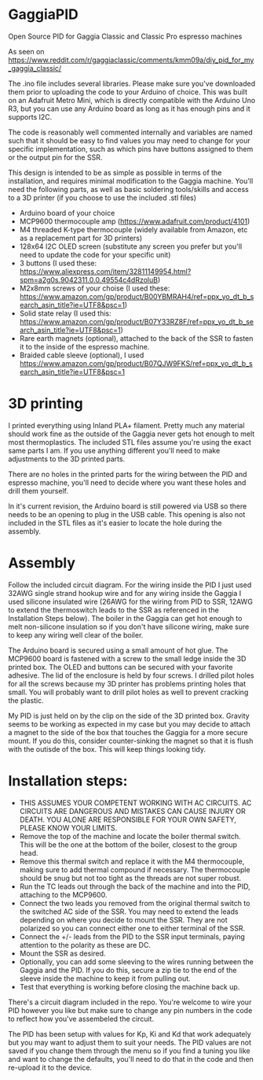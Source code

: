 # GaggiaPID
Open Source PID for Gaggia Classic and Classic Pro espresso machines

As seen on https://www.reddit.com/r/gaggiaclassic/comments/kmm09a/diy_pid_for_my_gaggia_classic/

The .ino file includes several libraries.  Please make sure you've downloaded them prior to uploading the code to your Arduino of choice.  This was built on an Adafruit Metro Mini, which is directly compatible with the Arduino Uno R3, but you can use any Arduino board as long as it has enough pins and it supports I2C.

The code is reasonably well commented internally and variables are named such that it should be easy to find values you may need to change for your specific implementation, such as which pins have buttons assigned to them or the output pin for the SSR.

This design is intended to be as simple as possible in terms of the installation, and requires minimal modification to the Gaggia machine.  You'll need the following parts, as well as basic soldering tools/skills and access to a 3D printer (if you choose to use the included .stl files)

* Arduino board of your choice
* MCP9600 thermocouple amp (https://www.adafruit.com/product/4101)
* M4 threaded K-type thermocouple (widely available from Amazon, etc as a replacement part for 3D printers)
* 128x64 I2C OLED screen (substitute any screen you prefer but you'll need to update the code for your specific unit)
* 3 buttons (I used these: https://www.aliexpress.com/item/32811149954.html?spm=a2g0s.9042311.0.0.49554c4dRzoluB)
* M2x8mm screws of your choise (I used these: https://www.amazon.com/gp/product/B00YBMRAH4/ref=ppx_yo_dt_b_search_asin_title?ie=UTF8&psc=1)
* Solid state relay (I used this: https://www.amazon.com/gp/product/B07Y33RZ8F/ref=ppx_yo_dt_b_search_asin_title?ie=UTF8&psc=1)
* Rare earth magnets (optional), attached to the back of the SSR to fasten it to the inside of the espresso machine.
* Braided cable sleeve (optional), I used https://www.amazon.com/gp/product/B07QJW9FKS/ref=ppx_yo_dt_b_search_asin_title?ie=UTF8&psc=1

# 3D printing

I printed everything using Inland PLA+ filament.  Pretty much any material should work fine as the outside of the Gaggia never gets hot enough to melt most thermoplastics.  The included STL files assume you're using the exact same parts I am.  If you use anything different you'll need to make adjustments to the 3D printed parts.

There are no holes in the printed parts for the wiring between the PID and espresso machine, you'll need to decide where you want these holes and drill them yourself.

In it's current revision, the Arduino board is still powered via USB so there needs to be an opening to plug in the USB cable.  This opening is also not included in the STL files as it's easier to locate the hole during the assembly.

# Assembly

Follow the included circuit diagram.  For the wiring inside the PID I just used 32AWG single strand hookup wire and for any wiring inside the Gaggia I used silicone insulated wire (26AWG for the wiring from PID to SSR, 12AWG to extend the thermoswitch leads to the SSR as referenced in the Installation Steps below).  The boiler in the Gaggia can get hot enough to melt non-silicone insulation so if you don't have silicone wiring, make sure to keep any wiring well clear of the boiler.

The Arduino board is secured using a small amount of hot glue.  The MCP9600 board is fastened with a screw to the small ledge inside the 3D printed box.  The OLED and buttons can be secured with your favorite adhesive.  The lid of the enclosure is held by four screws.  I drilled pilot holes for all the screws because my 3D printer has problems printing holes that small.  You will probably want to drill pilot holes as well to prevent cracking the plastic.

My PID is just held on by the clip on the side of the 3D printed box.  Gravity seems to be working as expected in my case but you may decide to attach a magnet to the side of the box that touches the Gaggia for a more secure mount.  If you do this, consider counter-sinking the magnet so that it is flush with the outisde of the box.  This will keep things looking tidy.

# Installation steps:

* THIS ASSUMES YOUR COMPETENT WORKING WITH AC CIRCUITS.  AC CIRCUITS ARE DANGEROUS AND MISTAKES CAN CAUSE INJURY OR DEATH.  YOU ALONE ARE RESPONSIBLE FOR YOUR OWN SAFETY, PLEASE KNOW YOUR LIMITS.
* Remove the top of the machine and locate the boiler thermal switch.  This will be the one at the bottom of the boiler, closest to the group head.
* Remove this thermal switch and replace it with the M4 thermocouple, making sure to add thermal compound if necessary.  The thermocouple should be snug but not too tight as the threads are not super robust.
* Run the TC leads out through the back of the machine and into the PID, attaching to the MCP9600.
* Connect the two leads you removed from the original thermal switch to the switched AC side of the SSR.  You may need to extend the leads depending on where you decide to mount the SSR.  They are not polarized so you can connect either one to either terminal of the SSR.
* Connect the +/- leads from the PID to the SSR input terminals, paying attention to the polarity as these are DC.
* Mount the SSR as desired.
* Optionally, you can add some sleeving to the wires running between the Gaggia and the PID.  If you do this, secure a zip tie to the end of the sleeve inside the machine to keep it from pulling out.
* Test that everything is working before closing the machine back up.

There's a circuit diagram included in the repo.  You're welcome to wire your PID however you like but make sure to change any pin numbers in the code to reflect how you've assembeled the circuit.

The PID has been setup with values for Kp, Ki and Kd that work adequately but you may want to adjust them to suit your needs.  The PID values are not saved if you change them through the menu so if you find a tuning you like and want to change the defaults, you'll need to do that in the code and then re-upload it to the device.

